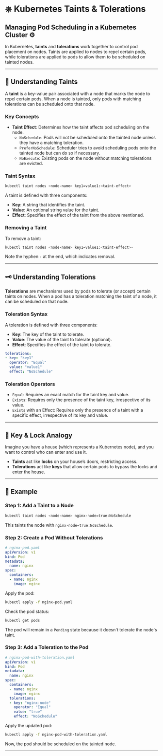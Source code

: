
# ⎈ Kubernetes Taints & Tolerations

## Managing Pod Scheduling in a Kubernetes Cluster ⚙️

In Kubernetes, **taints** and **tolerations** work together to control pod placement on nodes. Taints are applied to nodes to repel certain pods, while tolerations are applied to pods to allow them to be scheduled on tainted nodes.

---

## 🔐 Understanding Taints

A **taint** is a key-value pair associated with a node that marks the node to repel certain pods. When a node is tainted, only pods with matching tolerations can be scheduled onto that node.

### Key Concepts

- **Taint Effect**: Determines how the taint affects pod scheduling on the node.
  - `NoSchedule`: Pods will not be scheduled onto the tainted node unless they have a matching toleration.
  - `PreferNoSchedule`: Scheduler tries to avoid scheduling pods onto the tainted node but can do so if necessary.
  - `NoExecute`: Existing pods on the node without matching tolerations are evicted.

### Taint Syntax

```bash
kubectl taint nodes <node-name> key1=value1:<taint-effect>
```

A taint is defined with three components:

- **Key**: A string that identifies the taint.
- **Value**: An optional string value for the taint.
- **Effect**: Specifies the effect of the taint from the above mentioned.

### Removing a Taint

To remove a taint:

```bash
kubectl taint nodes <node-name> key1=value1:<taint-effect>-
```

Note the hyphen `-` at the end, which indicates removal.

---

## 🗝️ Understanding Tolerations

**Tolerations** are mechanisms used by pods to tolerate (or accept) certain taints on nodes. When a pod has a toleration matching the taint of a node, it can be scheduled on that node.

### Toleration Syntax

A toleration is defined with three components:

- **Key**: The key of the taint to tolerate.
- **Value**: The value of the taint to tolerate (optional).
- **Effect**: Specifies the effect of the taint to tolerate.

```yaml
tolerations:
- key: "key1"
  operator: "Equal"
  value: "value1"
  effect: "NoSchedule"
```

### Toleration Operators

- `Equal`: Requires an exact match for the taint key and value.
- `Exists`: Requires only the presence of the taint key, irrespective of its value.
- `Exists` with an Effect: Requires only the presence of a taint with a specific effect, irrespective of its key and value.

---

## 🔑 Key & Lock Analogy

Imagine you have a house (which represents a Kubernetes node), and you want to control who can enter and use it.

- **Taints** act like **locks** on your house’s doors, restricting access.
- **Tolerations** act like **keys** that allow certain pods to bypass the locks and enter the house.

---

## 🧪 Example

### Step 1: Add a Taint to a Node

```bash
kubectl taint nodes <node-name> nginx-node=true:NoSchedule
```

This taints the node with `nginx-node=true:NoSchedule`.

### Step 2: Create a Pod Without Tolerations

```yaml
# nginx-pod.yaml
apiVersion: v1
kind: Pod
metadata:
  name: nginx
spec:
  containers:
  - name: nginx
    image: nginx
```

Apply the pod:

```bash
kubectl apply -f nginx-pod.yaml
```

Check the pod status:

```bash
kubectl get pods
```

The pod will remain in a `Pending` state because it doesn't tolerate the node's taint.

### Step 3: Add a Toleration to the Pod

```yaml
# nginx-pod-with-toleration.yaml
apiVersion: v1
kind: Pod
metadata:
  name: nginx
spec:
  containers:
  - name: nginx
    image: nginx
  tolerations:
  - key: "nginx-node"
    operator: "Equal"
    value: "true"
    effect: "NoSchedule"
```

Apply the updated pod:

```bash
kubectl apply -f nginx-pod-with-toleration.yaml
```

Now, the pod should be scheduled on the tainted node.

---

